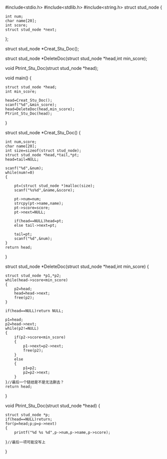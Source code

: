#include<stdio.h>
#include<stdlib.h>
#include<string.h>
struct stud_node
{

	int num;
	char name[20];
	int score;
	struct stud_node *next;
};

struct stud_node *Creat_Stu_Doc();

struct stud_node *DeleteDoc(struct stud_node *head,int min_score);

void Ptrint_Stu_Doc(struct stud_node *head);

void main()
{

	struct stud_node *head;
	int min_score;

	head=Creat_Stu_Doc();
	scanf("%d",&min_score);
	head=DeleteDoc(head,min_score);
	Ptrint_Stu_Doc(head);
}


struct stud_node *Creat_Stu_Doc()
{

	int num,score;
	char name[20];
	int size=sizeof(struct stud_node);	
	struct stud_node *head,*tail,*pt;	
	head=tail=NULL;		
	
	scanf("%d",&num);
	while(num!=0)
	{
		
		pt=(struct stud_node *)malloc(size);
		scanf("%s%d",&name,&score);
		
		pt->num=num;
		strcpy(pt->name,name);
		pt->score=score;
		pt->next=NULL;
		
		if(head==NULL)head=pt; 
		else tail->next=pt;	
		
		tail=pt;
		scanf("%d",&num);
	}
	return head;
} 

struct stud_node *DeleteDoc(struct stud_node *head,int min_score)
{

	struct stud_node *p1,*p2;
	while(head->score<min_score)
	{
		p2=head;
		head=head->next;
		free(p2);
	}
	
	if(head==NULL)return NULL;
	
	p1=head;
	p2=head->next;
	while(p2!=NULL)
	{
		if(p2->score<min_score)
		{
			p1->next=p2->next; 
			free(p2);
		}
		else
		{
			p1=p2;
			p2=p2->next;
		}
	}//最后一个链结是不是无法删去？ 
	return head;
}

void Ptrint_Stu_Doc(struct stud_node *head)
{

	struct stud_node *p;
	if(head==NULL)return;
	for(p=head;p;p=p->next)
	{
		printf("%d %s %d",p->num,p->name,p->score);
	
	}//最后一项可能没写上 
}

 
